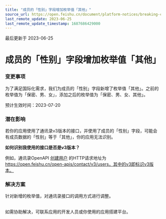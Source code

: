 ```yaml
---
title: "成员的「性别」字段增加枚举值「其他」"
source_url: https://open.feishu.cn/document/platform-notices/breaking-change/add-enumeration-value-other-to-the-gender-field-of-member
last_remote_update: 2023-06-25
last_remote_update_timestamp: 1687686429000
---
```

最后更新于 2023-06-25

# 成员的「性别」字段增加枚举值「其他」
### 变更事项

为了满足国际化需求，我们为成员的「性别」字段新增了枚举值「其他」。之前的枚举值为「保密、男、女」，添加之后的枚举值为「保密、男、女、其他」。

预计生效时间：2023-07-20<br> 

### 潜在影响
若你的应用使用了通讯录v3版本的接口，并使用了成员的「性别」字段，可能会有成员数据的「性别」等于「其他」，你的应用无法识别。

**如何识别我使用的接口是否是v3版本？**

例如，通讯录OpenAPI [创建用户](http://open.feishu.cn/document/server-docs/contact-v3/user/create) 的HTTP请求地址为 https://open.feishu.cn/open-apis/contact/v3/users，其中的v3即标识v3版本。

### 解决方案
针对新增的枚举值，对通讯录接口的调用方式进行调整。

<br> 如需协助解决，可联系应用的开发人员或你使用的应用搭建平台。
